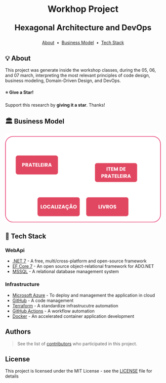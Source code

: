 # <p align="center">Workhop Project </p> <p align="center" style="font-size:25px">Hexagonal Architecture and DevOps</p>

<p align="center">
  <a href="#bulb-about">About</a> &nbsp;&bull;&nbsp;
  <a href="#classical_building-business-model">Business Model</a> &nbsp;&bull;&nbsp;
  <a href="#toolbox-tech-stack">Tech Stack</a>
</p>

## :bulb: About

This project was generate inside the workshop classes, during the 05, 06, and 07 march, interpreting the most relevant principles of code design, business modeling, Domain-Driven Design, and DevOps.

#### :star: Give a Star! 

Support this research by **giving it a star**. Thanks!

## :classical_building: Business Model

![Business Model](./.assets/imgs/business_model.png)

## :toolbox: Tech Stack

### WebApi

- [.NET 7](https://dotnet.microsoft.com/en-us/) - A free, multi/cross-platform and open-source framework
- [EF Core 7](https://devblogs.microsoft.com/dotnet/announcing-ef7/) - An open source object-relational framework for ADO.NET
- [MSSQL](https://hub.docker.com/_/microsoft-mssql-server) - A relational database management system

### Infrastructure

- [Microsoft Azure](https://azure.microsoft.com/) - To deploy and management the application in cloud
- [GitHub](https://github.com/) - A code management
- [Terraform](https://www.hashicorp.com/products/terraform) - A standardize infrastrucutre automation
- [GitHub Actions](https://docs.github.com/pt/actions) - A workflow automation
- [Docker](https://www.docker.com/) - An accelerated container application development

## Authors

> See the list of [contributors](https://github.com/Uai-Bora-Tech/hexagonal-architecture-workshop/graphs/contributors) who participated in this project.

## License

This project is licensed under the MIT License - see the [LICENSE](./LICENSE) file for details